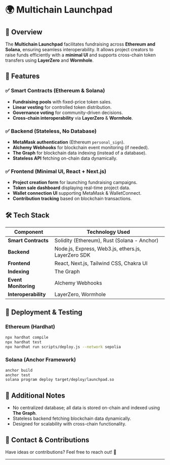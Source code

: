 # 🌍 Multichain Launchpad

## 🚀 Overview
The **Multichain Launchpad** facilitates fundraising across **Ethereum and Solana**, ensuring seamless interoperability. It allows project creators to raise funds efficiently with a **minimal UI** and supports cross-chain token transfers using **LayerZero** and **Wormhole**.

## 📌 Features
### ✅ Smart Contracts (Ethereum & Solana)
- **Fundraising pools** with fixed-price token sales.
- **Linear vesting** for controlled token distribution.
- **Governance voting** for community-driven decisions.
- **Cross-chain interoperability** via **LayerZero** & **Wormhole**.

### ✅ Backend (Stateless, No Database)
- **MetaMask authentication** (Ethereum `personal_sign`).
- **Alchemy Webhooks** for blockchain event monitoring (if needed).
- **The Graph** for blockchain data indexing (instead of a database).
- **Stateless API** fetching on-chain data dynamically.

### ✅ Frontend (Minimal UI, React + Next.js)
- **Project creation form** for launching fundraising campaigns.
- **Token sale dashboard** displaying real-time project data.
- **Wallet connection UI** supporting MetaMask & WalletConnect.
- **Contribution tracking** based on blockchain transactions.

## 🛠️ Tech Stack
| **Component**   | **Technology Used** |
|---------------|------------------|
| **Smart Contracts** | Solidity (Ethereum), Rust (Solana - Anchor) |
| **Backend** | Node.js, Express, Web3.js, ethers.js, LayerZero SDK |
| **Frontend** | React, Next.js, Tailwind CSS, Chakra UI |
| **Indexing** | The Graph |
| **Event Monitoring** | Alchemy Webhooks |
| **Interoperability** | LayerZero, Wormhole |

## 📜 Deployment & Testing
### **Ethereum (Hardhat)**
```sh
npx hardhat compile
npx hardhat test
npx hardhat run scripts/deploy.js --network sepolia
```

### **Solana (Anchor Framework)**
```sh
anchor build
anchor test
solana program deploy target/deploy/launchpad.so
```

## 📌 Additional Notes
- No centralized database; all data is stored on-chain and indexed using **The Graph**.
- Stateless backend fetching blockchain data dynamically.
- Designed for scalability with cross-chain functionality.

## 📧 Contact & Contributions
Have ideas or contributions? Feel free to reach out! 🚀

---


